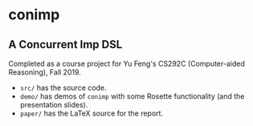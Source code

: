 # conimp

## A Concurrent Imp DSL

Completed as a course project for Yu Feng's CS292C (Computer-aided Reasoning), Fall 2019.

* `src/` has the source code.
* `demo/` has demos of `conimp` with some Rosette functionality (and the presentation slides).
* `paper/` has the LaTeX source for the report.

